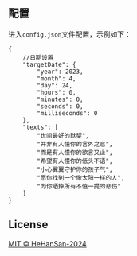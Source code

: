## 配置
进入`config.json`文件配置，示例如下：
```
{   
    //日期设置
    "targetDate": {
        "year": 2023,
        "month": 4,
        "day": 24,
        "hours": 0,
        "minutes": 0,
        "seconds": 0,
        "milliseconds": 0
    },
    "texts": [
        "世间最好的默契",
        "并非有人懂你的言外之意",
        "而是有人懂你的欲言又止",
        "希望有人懂你的低头不语",
        "小心翼翼守护你的孩子气",
        "愿你找到一个像太阳一样的人",
        "为你晒掉所有不值一提的悲伤"
    ]
}
```
## License
[MIT © HeHanSan-2024](./LICENSE)
